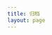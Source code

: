 ```yaml
---
title: 归档
layout: page
---
```


<Group type='archives'>
  <template #doc-after>
    <AdItem :custom="ad" type="doc" />
  </template>
</Group>

<script lang="ts" setup>
import AdItem from '/src/components/AdItem.vue';
import type { IAd } from '/src/types.ts';

const ad: (IAd | IAd[])[] = [
  {
    title: 'RackNerd - 洛杉矶 DC3 直连线路',
    img: 'https://minio.zhichao.org/assets/rn.png',
    link: 'https://link.zhichao.org/rn'
  }
];
</script>

